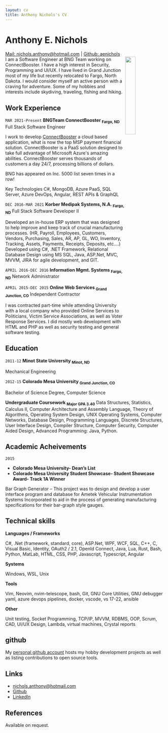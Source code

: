 ```yaml
---
layout: cv
title: Anthony Nichols's CV
---
```

# Anthony E. Nichols
<div id="webaddress">
<a href="mailto:nichols.anthony@hotmail.com">Mail: nichols.anthony@hotmail.com</a>
|
<i class="fa fa-github"></i> <a href="http://github.com/aenichols">Github: aenichols</a>
</div>

<img align="right" width="25%" src="https://media-exp1.licdn.com/dms/image/C5603AQF6jzPRvJ_t-w/profile-displayphoto-shrink_800_800/0/1571529396856?e=1653523200&v=beta&t=nG2XMJVnsD-iDxTOdz_yTG-hdtZYZBRTU8c7zrGzDJI" />
I am a Software Engineer at BNG Team working on ConnectBooster. I have a high interest in Security, Programming and UI/UX. I have lived in Grand Junction most of my life but recently relocated to Fargo, North Dakota. I would consider myself an active person with a craving for adventure. Some of my hobbies and interests include skydiving, traveling, fishing and hiking.


## Work Experience

`MAR 2021-Present`
__BNGTeam ConnectBooster <sub>Fargo, ND</sub>__ Full Stack Software Engineer

I work to develop [ConnectBooster](https://www.connectbooster.com) a cloud based application, what is now the top MSP payment financial solution. ConnectBooster is a PaaS solution designed to take full advantage of Microsoft Azure's amazing abilities. ConnectBooster serves thousands of customers a day 24/7, processing billions of dollars.

BNG has appeared on Inc. 5000 list seven times in a row!

Key Technologies
C#, MongoDB, Azure PaaS, SQL Server, Azure DevOps, Angular, REST APIs & GraphQL

`DEC 2016-MAR 2021`
__Korber Medipak Systems, N.A. <sub>Fargo, ND</sub>__ Full Stack Software Developer II

Developed an in-house ERP system that was designed to help improve and keep track of crucial manufacturing
processes. (HR, Payroll, Employees, Customers, Vendors, Purchasing, Sales, AR, AP, GL, WO, Inventory,
Tracking, Assets, Payments, Receipts, Deposits, etc....) Developed using C#, .NET Framework, Relational
Database Design using MS SQL, Java, ASP.Net, MVC, MVVM, JIRA for agile development, and GIT.

`APRIL 2016-DEC 2016`
__Information Mgmt. Systems <sub>Fargo, ND</sub>__ Network Administrator 

`APRIL 2015-DEC 2015`
__Online Web Services <sub>Grand Junction, CO</sub>__ Independent Contractor

I was contracted part-time while attending University with a local company who provided Online Services to
Politicians, Victim Service Associations, as well as Voter Response Services. I did mostly web development with
HTML and PHP as well as security testing and general software testing.

## Education

`2011-12`
__Minot State University <sub>Minot, ND</sub>__ 

Mechanical Engineering

`2012-15`
__Colorado Mesa University <sub>Grand Junction, CO</sub>__

Bachelor of Science Degree, Computer Science

__Undergraduate Coursework <sub>Major GPA 3.40</sub>__
Data Structures, Statistics, Calculus II, Computer Architecture and Assembly Language, Theory
of Algorithms, Operating System Design, UNIX Operating Systems, Computer Networks,
Database Design, Programming Languages, Discrete Structures, User Interface Design,
Compiler Structure, Computer Security, Computer Aided Design, Advanced Programming: Java,
Python.

## Academic Acheivements
`2015`
- __Colorado Mesa University- Dean’s List__
- __Colorado Mesa University Student Showcase- Student Showcase Award- Track 1A Winner__

Bar Graph Generator – This project was to design and develop a user interface program and
database for Ametek Vehicular Instrumentation Systems Incorporated to aid in the process
of generating manufacturing specifications for their bar-graph style gauges.

## Technical skills

__Languages / Frameworks__

C#, .Net (framework, standard, core), ASP.Net, WPF, WCF, SQL, C++, C, Visual Basic,
Identity, OAuth2 / 2.1, OpenId Connect,
Java, Lua, Rust,
Bash, Python, MatLab, 
HTML, CSS, PHP, Javascript, Typescript, Angular

__Systems__

Windows, WSL, Unix

__Tools__

Vim, Neovim, nvim-telescope, bash, Git, GNU Core Utilities, GNU debugger
yaml, azure devops pipelines, docker, vscode, vs 17-22, ansible

__Other__

Unit testing, Socket Programming, TCP/IP,
MVVM, RDBMS, OOP, Scrum, CAD, UI/UX Design, Lambda,
virtual machines, Crystal reports

## github

My [personal github account](https://github.com/aenichols) hosts my hobby development projects as well as listing contributions to open source tools.

## Links

<!-- fa are fontawesome, ai are academicons -->
* <i class="fa fa-envelope"></i> <a href="mailto:nichols.anthony@hotmail.com">nichols.anthony@hotmail.com</a><br />
* <i class="fa fa-github"></i> <a href="http://github.com/aenichols">Github</a><br />
* <i class="fa fa-linkedin"></i> <a href="https://www.linkedin.com/in/anthony-nichols-497633110/">LinkedIn</a>

## References

Available on request.

<!-- ### Footer

Last updated: Oct 2021 -->


